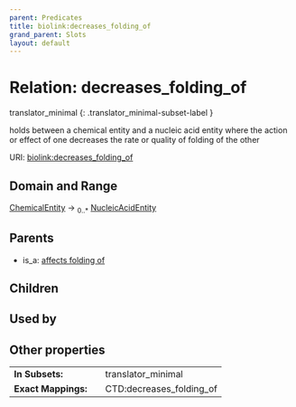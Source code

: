 ```yaml
---
parent: Predicates
title: biolink:decreases_folding_of
grand_parent: Slots
layout: default
---
```


# Relation: decreases_folding_of

translator_minimal
{: .translator_minimal-subset-label }


holds between a chemical entity and a nucleic acid entity where the action or effect of one decreases the rate or quality of folding of the other

URI: [biolink:decreases_folding_of](https://w3id.org/biolink/vocab/decreases_folding_of)

## Domain and Range

[ChemicalEntity](ChemicalEntity.md) ->  <sub>0..\*</sub> [NucleicAcidEntity](NucleicAcidEntity.md)

## Parents

 *  is_a: [affects folding of](affects_folding_of.md)

## Children


## Used by


## Other properties

|  |  |  |
| --- | --- | --- |
| **In Subsets:** | | translator_minimal |
| **Exact Mappings:** | | CTD:decreases_folding_of |

